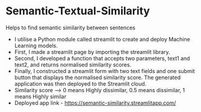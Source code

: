 # Semantic-Textual-Similarity
Helps to find semantic similarity between sentences
- I utilise a Python module called streamlit to create and deploy Machine Learning models.
- First, I made a streamlit page by importing the streamlit library.
-	Second, I developed a function that accepts two parameters, text1 and text2, and returns normalised similarity scores.
-	Finally, I constructed a streamlit form with two text fields and one submit button that displays the normalised similarity score. The generated application was then deployed to the Streamlit cloud.
- Similarity score --> 0 means Highly dissimilar, 0.5 means dissimilar, 1 means Highly similar
-	Deployed app link - https://semantic-similarity.streamlitapp.com/
